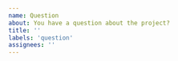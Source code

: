 ```yaml
---
name: Question
about: You have a question about the project?
title: ''
labels: 'question'
assignees: ''
---
```


<!-- Please ask your question and provide as much detail as you can. So you help us to provide the best possible answer -->
